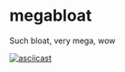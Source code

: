 # megabloat
Such bloat, very mega, wow

[![asciicast](https://asciinema.org/a/5kpUbfq0AYqpnnzHQDuZNGw0k.svg)](https://asciinema.org/a/5kpUbfq0AYqpnnzHQDuZNGw0k)
